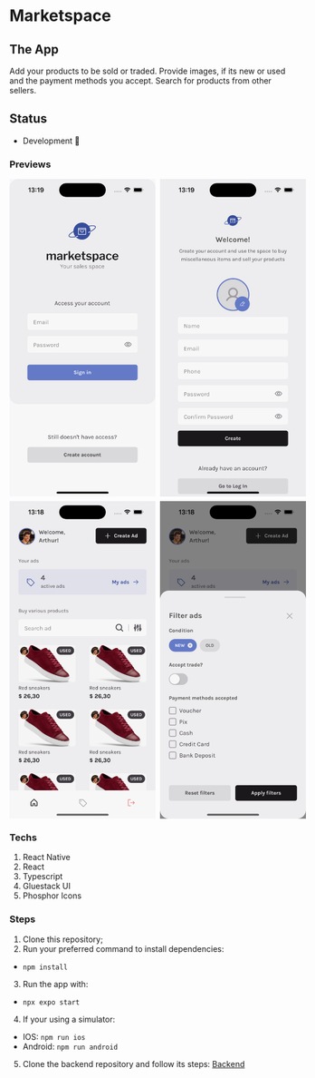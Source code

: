 # Marketspace
## The App
Add your products to be sold or traded. Provide images, if its new or used and the payment methods you accept. Search for products from other sellers.

## Status
- Development 🚧

### Previews
<div style="display: flex; gap: 0.5rem; flex-direction: column">
<div style="display: flex; gap: 0.5rem">
  <img height="560" alt="" title="" src="./assets/previews/Simulator Screenshot - iPhone 15 Pro - 2023-12-11 at 13.19.30.png">
  <img height="560" alt="" title="" src="./assets/previews/Simulator Screenshot - iPhone 15 Pro - 2023-12-11 at 13.19.37.png">
</div>
<div style="display: flex; gap: 0.5rem">
  <img height="560" alt="" title="" src="./assets/previews/Simulator Screenshot - iPhone 15 Pro - 2023-12-11 at 13.18.48.png">
  <img height="560" alt="" title="" src="./assets/previews/Simulator Screenshot - iPhone 15 Pro - 2023-12-11 at 13.18.54.png">
</div>
</div>

### Techs
1. React Native
2. React
3. Typescript
4. Gluestack UI
5. Phosphor Icons


### Steps
1. Clone this repository;
2. Run your preferred command to install dependencies:
- `npm install`
3. Run the app with:
- `npx expo start`
4. If your using a simulator:
- IOS: `npm run ios`
- Android: `npm run android`
5. Clone the backend repository and follow its steps:
[Backend](https://github.com/arthurrios/marketspace-api)